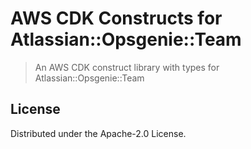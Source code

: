 # AWS CDK Constructs for Atlassian::Opsgenie::Team

> An AWS CDK construct library with types for Atlassian::Opsgenie::Team

## License

Distributed under the Apache-2.0 License.
